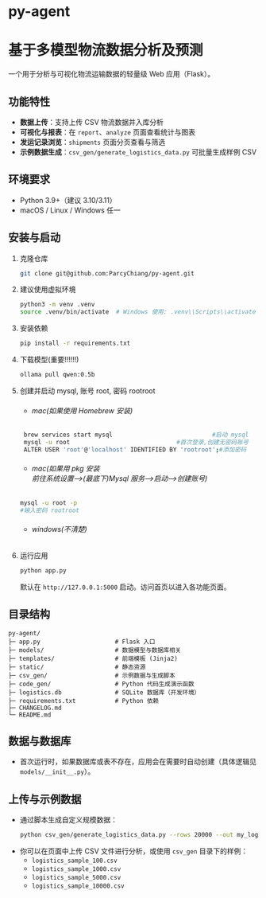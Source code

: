 # py-agent
# 基于多模型物流数据分析及预测

一个用于分析与可视化物流运输数据的轻量级 Web 应用（Flask）。

## 功能特性
- **数据上传**：支持上传 CSV 物流数据并入库分析
- **可视化与报表**：在 `report`、`analyze` 页面查看统计与图表
- **发运记录浏览**：`shipments` 页面分页查看与筛选
- **示例数据生成**：`csv_gen/generate_logistics_data.py` 可批量生成样例 CSV

## 环境要求
- Python 3.9+（建议 3.10/3.11）
- macOS / Linux / Windows 任一

## 安装与启动
1. 克隆仓库
   ```bash
   git clone git@github.com:ParcyChiang/py-agent.git
   ```
2. 建议使用虚拟环境
   ```bash
   python3 -m venv .venv
   source .venv/bin/activate  # Windows 使用: .venv\\Scripts\\activate
   ```
3. 安装依赖
   ```bash
   pip install -r requirements.txt
   ```
4.  下载模型(重要!!!!!!)
    ```bash
    ollama pull qwen:0.5b
    ```
5. 创建并启动 mysql, 账号 root, 密码 rootroot
   - ###### mac(如果使用 Homebrew 安装)
    ```bash
     brew services start mysql                            #启动 mysql
     mysql -u root                              #首次登录,创建无密码账号
     ALTER USER 'root'@'localhost' IDENTIFIED BY 'rootroot';#添加密码
    ```
   - ###### mac(如果用 pkg 安装<br>前往系统设置-->(最底下)Mysql 服务-->启动-->创建账号)
    ```bash
   mysql -u root -p
   #输入密码 rootroot
   ```
   - ###### windows(不清楚)
6. 运行应用
   ```bash
   python app.py
   ```
   默认在 `http://127.0.0.1:5000` 启动。访问首页以进入各功能页面。

## 目录结构
```text
py-agent/
├─ app.py                     # Flask 入口
├─ models/                    # 数据模型与数据库相关
├─ templates/                 # 前端模板 (Jinja2)
├─ static/                    # 静态资源
├─ csv_gen/                   # 示例数据与生成脚本
├─ code_gen/                  # Python 代码生成演示函数
├─ logistics.db               # SQLite 数据库（开发环境）
├─ requirements.txt           # Python 依赖
├─ CHANGELOG.md
└─ README.md
```

## 数据与数据库
- 首次运行时，如果数据库或表不存在，应用会在需要时自动创建（具体逻辑见 `models/__init__.py`）。

## 上传与示例数据
- 通过脚本生成自定义规模数据：
  ```bash
  python csv_gen/generate_logistics_data.py --rows 20000 --out my_logistics.csv
  ```
- 你可以在页面中上传 CSV 文件进行分析，或使用 `csv_gen` 目录下的样例：
  - `logistics_sample_100.csv`
  - `logistics_sample_1000.csv`
  - `logistics_sample_5000.csv`
  - `logistics_sample_10000.csv`


